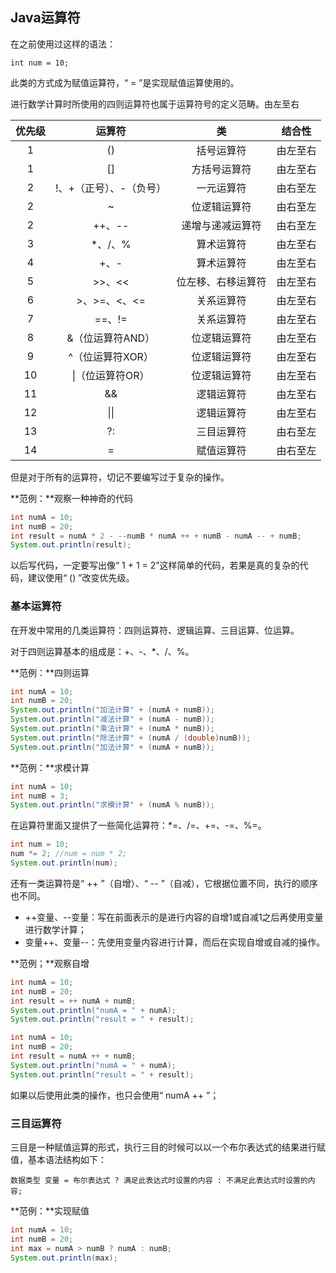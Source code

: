 ## Java运算符

在之前使用过这样的语法：

```
int num = 10;
```

此类的方式成为赋值运算符，“ = ”是实现赋值运算使用的。

进行数学计算时所使用的四则运算符也属于运算符号的定义范畴。由左至右

| 优先级 | 运算符 | 类 | 结合性 |
| :---: | :---: | :---: | :---: |
| 1 | \(\) | 括号运算符 | 由左至右 |
| 1 | \[\] | 方括号运算符 | 由左至右 |
| 2 | !、+（正号）、-（负号） | 一元运算符 | 由右至左 |
| 2 | ~ | 位逻辑运算符 | 由右至左 |
| 2 | ++、-- | 递增与递减运算符 | 由右至左 |
| 3 | \*、/、% | 算术运算符 | 由左至右 |
| 4 | +、- | 算术运算符 | 由左至右 |
| 5 | &gt;&gt;、&lt;&lt; | 位左移、右移运算符 | 由左至右 |
| 6 | &gt;、&gt;=、&lt;、&lt;= | 关系运算符 | 由左至右 |
| 7 | ==、!= | 关系运算符 | 由左至右 |
| 8 | &（位运算符AND） | 位逻辑运算符 | 由左至右 |
| 9 | ^（位运算符XOR） | 位逻辑运算符 | 由左至右 |
| 10 | \|（位运算符OR） | 位逻辑运算符 | 由左至右 |
| 11 | && | 逻辑运算符 | 由左至右 |
| 12 | \|\| | 逻辑运算符 | 由左至右 |
| 13 | ?: | 三目运算符 | 由右至左 |
| 14 | = | 赋值运算符 | 由右至左 |

但是对于所有的运算符，切记不要编写过于复杂的操作。

**范例：**观察一种神奇的代码

```java
int numA = 10;
int numB = 20;
int result = numA * 2 - --numB * numA ++ + numB - numA -- + numB;
System.out.println(result);
```

以后写代码，一定要写出像“ 1 + 1 = 2”这样简单的代码，若果是真的复杂的代码，建议使用“ \(\) ”改变优先级。

### 基本运算符

在开发中常用的几类运算符：四则运算符、逻辑运算、三目运算、位运算。

对于四则运算基本的组成是：+、-、\*、/、%。

**范例：**四则运算

```java
int numA = 10;
int numB = 20;
System.out.println("加法计算" + (numA + numB));
System.out.println("减法计算" + (numA - numB));
System.out.println("乘法计算" + (numA * numB));
System.out.println("除法计算" + (numA / (double)numB));
System.out.println("加法计算" + (numA + numB));
```

**范例：**求模计算

```java
int numA = 10;
int numB = 3;
System.out.println("求模计算" + (numA % numB));
```

在运算符里面又提供了一些简化运算符：\*=、/=、+=、-=、%=。

```java
int num = 10;
num *= 2; //num = num * 2;
System.out.println(num);
```

还有一类运算符是“ ++ ”（自增）、“ -- ”（自减），它根据位置不同，执行的顺序也不同。

* ++变量、--变量：写在前面表示的是进行内容的自增1或自减1之后再使用变量进行数学计算；
* 变量++、变量--：先使用变量内容进行计算，而后在实现自增或自减的操作。

**范例；**观察自增

```java
int numA = 10;
int numB = 20;
int result = ++ numA + numB;
System.out.println("numA = " + numA);
System.out.println("result = " + result);
```

```java
int numA = 10;
int numB = 20;
int result = numA ++ + numB;
System.out.println("numA = " + numA);
System.out.println("result = " + result);
```

如果以后使用此类的操作，也只会使用“ numA ++ ”；

### 三目运算符

三目是一种赋值运算的形式，执行三目的时候可以以一个布尔表达式的结果进行赋值，基本语法结构如下：

```
数据类型 变量 = 布尔表达式 ? 满足此表达式时设置的内容 : 不满足此表达式时设置的内容;
```

**范例：**实现赋值

```java
int numA = 10;
int numB = 20;
int max = numA > numB ? numA : numB;
System.out.println(max);
```



